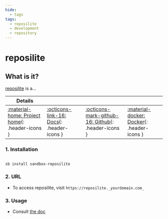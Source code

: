 ```yaml
---
hide:
  - tags
tags:
  - reposilite
  - development
  - repository
---
```


# reposilite

## What is it?

[reposilite](https://reposilite.com/) is a...

| Details     |             |             |             |
|-------------|-------------|-------------|-------------|
| [:material-home: Project home](https://reposilite.com/){: .header-icons } | [:octicons-link-16: Docs](https://reposilite.com/guide/about){: .header-icons } | [:octicons-mark-github-16: Github](https://github.com/dzikoysk/reposilite){: .header-icons } | [:material-docker: Docker](https://hub.docker.com/r/dzikoysk/reposilite){: .header-icons }|

### 1. Installation

``` shell

sb install sandbox-reposilite

```

### 2. URL

- To access reposilite, visit `https://reposilite._yourdomain.com_`

### 3. Usage

- Consult [the doc](https://reposilite.com/guide/docker)
